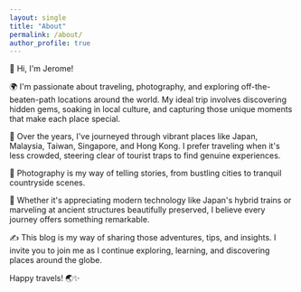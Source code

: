 ```yaml
---
layout: single
title: "About"
permalink: /about/
author_profile: true
---
```


👋 Hi, I'm Jerome!

🌍 I'm passionate about traveling, photography, and exploring off-the-beaten-path locations around the world. My ideal trip involves discovering hidden gems, soaking in local culture, and capturing those unique moments that make each place special.

🎒 Over the years, I've journeyed through vibrant places like Japan, Malaysia, Taiwan, Singapore, and Hong Kong. I prefer traveling when it's less crowded, steering clear of tourist traps to find genuine experiences.

📸 Photography is my way of telling stories, from bustling cities to tranquil countryside scenes.

🚆 Whether it's appreciating modern technology like Japan's hybrid trains or marveling at ancient structures beautifully preserved, I believe every journey offers something remarkable.

✍️ This blog is my way of sharing those adventures, tips, and insights. I invite you to join me as I continue exploring, learning, and discovering places around the globe.

Happy travels! 🌏✨
